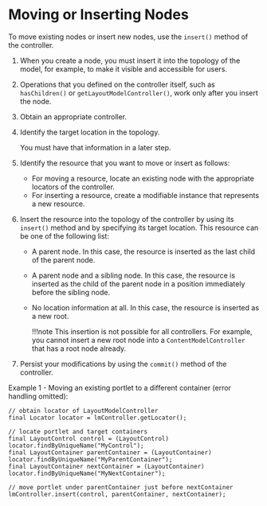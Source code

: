 # Moving or Inserting Nodes

To move existing nodes or insert new nodes, use the `insert()` method of the controller.

1.  When you create a node, you must insert it into the topology of the model, for example, to make it visible and accessible for users.
2.  Operations that you defined on the controller itself, such as `hasChildren()` or `getLayoutModelController()`, work only after you insert the node.

1.  Obtain an appropriate controller.

2.  Identify the target location in the topology.

    You must have that information in a later step.

3.  Identify the resource that you want to move or insert as follows:

    -   For moving a resource, locate an existing node with the appropriate locators of the controller.
    -   For inserting a resource, create a modifiable instance that represents a new resource.
4.  Insert the resource into the topology of the controller by using its `insert()` method and by specifying its target location. This resource can be one of the following list:

    -   A parent node. In this case, the resource is inserted as the last child of the parent node.
    -   A parent node and a sibling node. In this case, the resource is inserted as the child of the parent node in a position immediately before the sibling node.
    -   No location information at all. In this case, the resource is inserted as a new root.

        !!!note
             This insertion is not possible for all controllers. For example, you cannot insert a new root node into a `ContentModelController` that has a root node already.

5.  Persist your modifications by using the `commit()` method of the controller.


Example 1 - Moving an existing portlet to a different container (error handling omitted):

```
// obtain locator of LayoutModelController
final Locator locator = lmController.getLocator();

// locate portlet and target containers
final LayoutControl control = (LayoutControl) locator.findByUniqueName("MyControl");
final LayoutContainer parentContainer = (LayoutContainer) locator.findByUniqueName("MyParentContainer");
final LayoutContainer nextContainer = (LayoutContainer) locator.findByUniqueName("MyNextContainer");

// move portlet under parentContainer just before nextContainer
lmController.insert(control, parentContainer, nextContainer);


```


